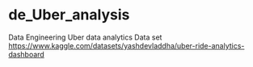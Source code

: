# de_Uber_analysis
Data Engineering Uber data analytics
Data set
https://www.kaggle.com/datasets/yashdevladdha/uber-ride-analytics-dashboard
